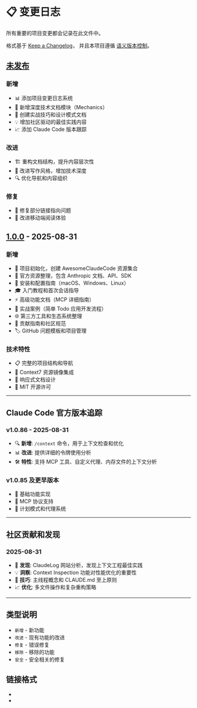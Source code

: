 # 📋 变更日志

所有重要的项目变更都会记录在此文件中。

格式基于 [Keep a Changelog](https://keepachangelog.com/zh-CN/1.0.0/)，
并且本项目遵循 [语义版本控制](https://semver.org/lang/zh-CN/)。

## [未发布]

### 新增
- 📊 添加项目变更日志系统
- 🔧 新增深度技术文档模块（Mechanics）
- 🎯 创建实战技巧和设计模式文档
- 💡 增加社区驱动的最佳实践内容
- 📈 添加 Claude Code 版本跟踪

### 改进
- 🏗️ 重构文档结构，提升内容层次性
- 📝 改进写作风格，增加技术深度
- 🔍 优化导航和内容组织

### 修复
- 🐛 修复部分链接指向问题
- 📱 改进移动端阅读体验

## [1.0.0] - 2025-08-31

### 新增
- 🚀 项目初始化，创建 AwesomeClaudeCode 资源集合
- 📖 官方资源整理，包含 Anthropic 文档、API、SDK
- 🔧 安装和配置指南（macOS、Windows、Linux）
- 🎓 入门教程和首次会话指导
- ⚡ 高级功能文档（MCP 详细指南）
- 📂 实战案例（简单 Todo 应用开发流程）
- 🌐 第三方工具和生态系统整理
- 🤝 贡献指南和社区规范
- 🏷️ GitHub 问题模板和项目管理

### 技术特性
- 📋 完整的项目结构和导航
- 🔗 Context7 资源镜像集成
- 📱 响应式文档设计
- 🏪 MIT 开源许可

---

## Claude Code 官方版本追踪

### v1.0.86 - 2025-08-31
- 🔍 **新增**: `/context` 命令，用于上下文检查和优化
- 📊 **改进**: 提供详细的令牌使用分析
- 🛠️ **特性**: 支持 MCP 工具、自定义代理、内存文件的上下文分析

### v1.0.85 及更早版本
- 📝 基础功能实现
- 🔧 MCP 协议支持
- 🎯 计划模式和代理系统

---

## 社区贡献和发现

### 2025-08-31
- 🌟 **发现**: ClaudeLog 网站分析，发现上下文工程最佳实践
- 💡 **洞察**: Context Inspection 功能对性能优化的重要性
- 🔧 **技巧**: 主线程概念和 CLAUDE.md 至上原则
- 📈 **优化**: 多文件操作和复杂重构策略

---

## 类型说明

- `新增` - 新功能
- `改进` - 现有功能的改进
- `修复` - 错误修复
- `移除` - 移除的功能
- `安全` - 安全相关的修复

## 链接格式

- [未发布]: https://github.com/yiancode/AwesomeClaudeCode/compare/v1.0.0...HEAD
- [1.0.0]: https://github.com/yiancode/AwesomeClaudeCode/releases/tag/v1.0.0